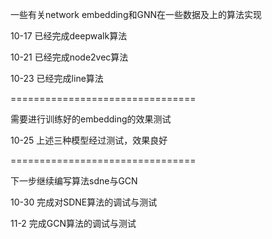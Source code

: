 一些有关network embedding和GNN在一些数据及上的算法实现

10-17 已经完成deepwalk算法

10-21 已经完成node2vec算法

10-23 已经完成line算法

================================

需要进行训练好的embedding的效果测试

10-25 上述三种模型经过测试，效果良好

================================

下一步继续编写算法sdne与GCN

10-30 完成对SDNE算法的调试与测试

11-2 完成GCN算法的调试与测试